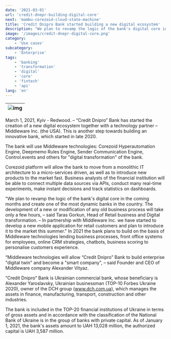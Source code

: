 ```yaml
---
date: '2021-03-01'
url: 'credit-dnepr-building-digital-core'
next: 'mambu-corezoid-cloud-state-machine'
title: 'Credit Dnipro Bank started building a new digital ecosystem'
description: "We plan to revamp the logic of the bank's digital core in the coming months and create one of the most dynamic banks in the country where the development of a new or modification of any old business process will take only a few hours."
image: '/images/credit-dnepr-digital-core.png'
category:
    - 'Use cases'
subcategory:
	- 'Enterprise'
tags:
    - 'banking'
    - 'transformation'
    - 'digital'
    - 'core'
    - 'fintech'
    - 'api'
lang: 'en'
---
```


| ![img](../images/credit-dnepr-digital-core.png) |
| :---: |

March 1, 2021, Kyiv - Redwood. – “Credit Dnipro” Bank has started the creation of a new digital ecosystem together with a technology partner – Middleware Inc. (the USA). This is another step towards building an innovative bank, which started in late 2020.

The bank will use Middleware technologies: Corezoid Hyperautomation Engine, Deepmemo Rules Engine, Sender Communication Engine, Control.events and others for "digital transformation" of the bank.

Corezoid platform will allow the bank to move from a monolithic IT architecture to a micro-services driven, as well as to introduce new products to the market fast. Business analysts of the financial institution will be able to connect multiple data sources via APIs, conduct many real-time experiments, make instant decisions and track statistics on dashboards.

"We plan to revamp the logic of the bank's digital core in the coming months and create one of the most dynamic banks in the country. The development of a new or modification of any old business process will take only a few hours, – said Taras Gorkun, Head of Retail business and Digital transformation. – In partnership with Middleware Inc. we have started to develop a new mobile application for retail customers and plan to introduce it to the market this summer."
In 2021 the bank plans to build on the basis of Middleware technologies lending business processes, front office systems for employees, online CRM strategies, chatbots, business scoring to personalise customers experience.

“Middleware technologies will allow “Credit Dnipro” Bank to build enterprise "digital twin" and become a "smart company", – said Founder and CEO of Middleware company Alexander Vityaz.

“Credit Dnipro” Bank is Ukrainian commercial bank, whose beneficiary is Alexander Yaroslavsky, Ukrainian businessman (TOP-10 Forbes Ukraine 2020), owner of the DCH group (www.dch.com.ua), which manages the assets in finance, manufacturing, transport, construction and other industries.

The bank is included in the TOP-20 financial institutions of Ukraine in terms of gross assets and in accordance with the classification of the National Bank of Ukraine is in the group of banks with private capital. As of January 1, 2021, the bank's assets amount to UAH 13,028 million, the authorized capital is UAH 3,587 million.
